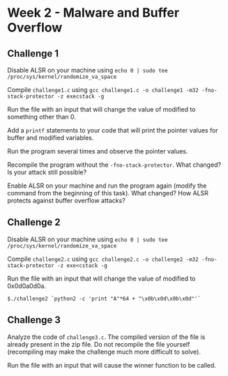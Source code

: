 # Week 2 - Malware and Buffer Overflow

## Challenge 1

Disable ALSR on your machine using `echo 0 | sudo tee /proc/sys/kernel/randomize_va_space`

Compile `challenge1.c` using `gcc challenge1.c -o challenge1 -m32 -fno-stack-protector -z execstack -g`

Run the file with an input that will change the value of modified to something other than 0.

Add a `printf` statements to your code that will print the pointer values for buffer and modified variables.

Run the program several times and observe the pointer values.

Recompile the program without the `-fno-stack-protector`. What changed? Is your attack still possible?

Enable ALSR on your machine and run the program again (modify the command from the beginning of this task). What changed? How ALSR protects against buffer overflow attacks? 

## Challenge 2

Disable ALSR on your machine using `echo 0 | sudo tee /proc/sys/kernel/randomize_va_space`

Compile `challenge2.c` using `gcc challenge2.c -o challenge2 -m32 -fno-stack-protector -z exe<cstack -g`

Run the file with an input that will change the value of modified to 0x0d0a0d0a. 

```
$./challenge2 `python2 -c 'print "A"*64 + "\x0b\x0d\x0b\x0d"'`
```

## Challenge 3

Analyze the code of `challenge3.c`. The compiled version of the file is already present in the zip file. Do not recompile the file yourself (recompiling may make the challenge much more difficult to solve).

Run the file with an input that will cause the winner function to be called. 

